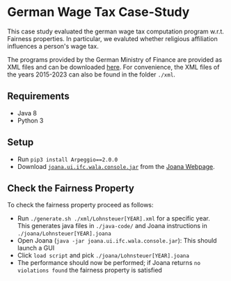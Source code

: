 # German Wage Tax Case-Study

This case study evaluated the german wage tax computation program w.r.t. Fairness properties.
In particular, we evaluted whether religious affiliation influences a person's wage tax.

The programs provided by the German Ministry of Finance are provided as XML files and can be downloaded [here](https://www.bmf-steuerrechner.de/interface/pseudocodes.xhtml).
For convenience, the XML files of the years 2015-2023 can also be found in the folder `./xml`.

## Requirements
- Java 8
- Python 3

## Setup
- Run `pip3 install Arpeggio==2.0.0`
- Download [`joana.ui.ifc.wala.console.jar`](https://pp.ipd.kit.edu/projects/joana/joana.ui.ifc.wala.console.jar) from the [Joana Webpage](https://pp.ipd.kit.edu/projects/joana/).

## Check the Fairness Property
To check the fairness property proceed as follows:
- Run `./generate.sh ./xml/Lohnsteuer[YEAR].xml` for a specific year.  
  This generates java files in `./java-code/` and Joana instructions in `./joana/Lohnsteuer[YEAR].joana`
- Open Joana (`java -jar joana.ui.ifc.wala.console.jar`): This should launch a GUI
- Click `load script` and pick `./joana/Lohnsteuer[YEAR].joana`
- The performance should now be performed; if Joana returns `no violations found` the fairness property is satisfied